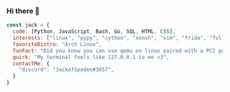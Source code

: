 ### Hi there 👋

<!--
**JackofSpades707/JackofSpades707** is a ✨ _special_ ✨ repository because its `README.md` (this file) appears on your GitHub profile.

Here are some ideas to get you started:

- 🔭 I’m currently working on ...
- 🌱 I’m currently learning ...
- 👯 I’m looking to collaborate on ...
- 🤔 I’m looking for help with ...
- 💬 Ask me about ...
- 📫 How to reach me: ...
- 😄 Pronouns: ...
- ⚡ Fun fact: ...
-->
```javascript
const jack = {
  code: [Python, JavaScript, Bash, Go, SQL, HTML, CSS],
  interests: ["linux", "pypy", "cython", "xonsh", "vim", "frida", "fullstack", "docker", "qemu"],
  favoriteDistro: "Arch Linux",
  funFact: "Did you know you can use qemu on linux paired with a PCI passthrough + synergy to have ~98% native speed with gaming using an emulated VM with qemu?",
  quirk: "My terminal feels like 127.0.0.1 to me <3",
  contactMe: {
    "discord": "JackofSpades#3057",
  }
}
```
